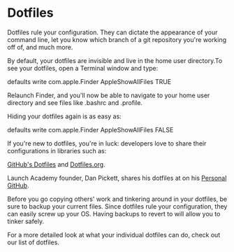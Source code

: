 Dotfiles
========================
Dotfiles rule your configuration. They can dictate the appearance of your command line, let you know which branch of a git repository you're working off of, and much more.

By default, your dotfiles are invisible and live in the home user directory.To see your dotfiles, open a Terminal window and type:

defaults write com.apple.Finder AppleShowAllFiles TRUE

Relaunch Finder, and you'll now be able to navigate to your home user directory and see files like .bashrc and .profile.

Hiding your dotfiles again is as easy as:

defaults write com.apple.Finder AppleShowAllFiles FALSE

If you're new to dotfiles, you're in luck: developers love to share their configurations in libraries such as:

[GitHub's Dotfiles](http://dotfiles.github.io) and [Dotfiles.org](http://dotfiles.org).

Launch Academy founder, Dan Pickett, shares his dotfiles at on his [Personal GitHub](https://github.com/dpickett/dotfiles).

Before you go copying others' work and tinkering around in your dotfiles, be sure to backup your current files. Since dotfiles rule your configuration, they can easily screw up your OS. Having backups to revert to will allow you to tinker safely.

For a more detailed look at what your individual dotfiles can do, check out our list of dotfiles.
